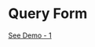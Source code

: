 # Query Form

<a href="https://saifur-rahman-hasan.github.io/query-form/form-1.html" target="_blank">See Demo - 1</a>